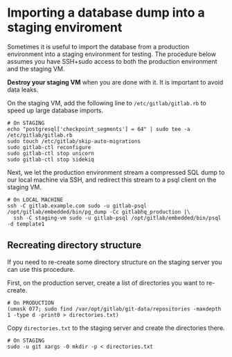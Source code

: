 # Importing a database dump into a staging enviroment

Sometimes it is useful to import the database from a production environment
into a staging environment for testing. The procedure below assumes you have
SSH+sudo access to both the production environment and the staging VM.

**Destroy your staging VM** when you are done with it. It is important to avoid
data leaks.

On the staging VM, add the following line to `/etc/gitlab/gitlab.rb` to speed up
large database imports.

```
# On STAGING
echo "postgresql['checkpoint_segments'] = 64" | sudo tee -a /etc/gitlab/gitlab.rb
sudo touch /etc/gitlab/skip-auto-migrations
sudo gitlab-ctl reconfigure
sudo gitlab-ctl stop unicorn
sudo gitlab-ctl stop sidekiq
```

Next, we let the production environment stream a compressed SQL dump to our
local machine via SSH, and redirect this stream to a psql client on the staging
VM.

```
# On LOCAL MACHINE
ssh -C gitlab.example.com sudo -u gitlab-psql /opt/gitlab/embedded/bin/pg_dump -Cc gitlabhq_production |\
  ssh -C staging-vm sudo -u gitlab-psql /opt/gitlab/embedded/bin/psql -d template1
```

## Recreating directory structure

If you need to re-create some directory structure on the staging server you can
use this procedure.

First, on the production server, create a list of directories you want to
re-create.

```
# On PRODUCTION
(umask 077; sudo find /var/opt/gitlab/git-data/repositories -maxdepth 1 -type d -print0 > directories.txt)
```

Copy `directories.txt` to the staging server and create the directories there.

```
# On STAGING
sudo -u git xargs -0 mkdir -p < directories.txt
```
